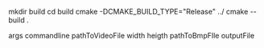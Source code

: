 mkdir build
cd build
cmake -DCMAKE_BUILD_TYPE="Release" ../
cmake --build .

args commandline 
pathToVideoFile width heigth pathToBmpFIle outputFile
